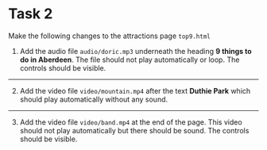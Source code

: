 # Task 2

Make the following changes to the attractions page ```top9.html```

1. Add the audio file ```audio/doric.mp3``` underneath the heading **9 things to do in Aberdeen**. The file should not play automatically or loop. The controls should be visible.
---

2. Add the video file ```video/mountain.mp4``` after the text **Duthie Park** which should play automatically without any sound.
---
3. Add the video file ```video/band.mp4``` at the end of the page. This video should not play automatically but there should be sound. The controls should be visible.